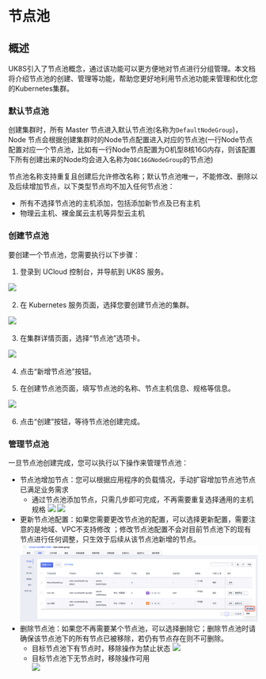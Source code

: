 # 节点池

## 概述

UK8S引入了节点池概念，通过该功能可以更方便地对节点进行分组管理。本文档将介绍节点池的创建、管理等功能，帮助您更好地利用节点池功能来管理和优化您的Kubernetes集群。
   
### 默认节点池

创建集群时，所有 Master 节点进入默认节点池(名称为`DefaultNodeGroup`)，Node 节点会根据创建集群时的Node节点配置进入对应的节点池(一行Node节点配置对应一个节点池，比如有一行Node节点配置为O机型8核16G内存，则该配置下所有创建出来的Node均会进入名称为`O8C16GNodeGroup`的节点池)

节点池名称支持重复且创建后允许修改名称；默认节点池唯一，不能修改、删除以及后续增加节点，以下类型节点均不加入任何节点池：

- 所有不选择节点池的主机添加，包括添加新节点及已有主机
- 物理云主机、裸金属云主机等异型云主机   

### 创建节点池

要创建一个节点池，您需要执行以下步骤：      

1. 登录到 UCloud 控制台，并导航到 UK8S 服务。   

![](/images/administercluster/node_group1.png)   

2. 在 Kubernetes 服务页面，选择您要创建节点池的集群。      

![](/images/administercluster/node_group2.png) 

3. 在集群详情页面，选择“节点池”选项卡。

![](/images/administercluster/node_group3.png)

4. 点击“新增节点池”按钮。

5. 在创建节点池页面，填写节点池的名称、节点主机信息、规格等信息。

![](/images/administercluster/node_group4.png)

6. 点击“创建”按钮，等待节点池创建完成。
   
### 管理节点池

一旦节点池创建完成，您可以执行以下操作来管理节点池：

- 节点池增加节点：您可以根据应用程序的负载情况，手动扩容增加节点池节点已满足业务需求   
  - 通过节点池添加节点，只需几步即可完成，不再需要重复选择通用的主机规格
![](/images/administercluster/node_group5.png)
![](/images/administercluster/node_group6.png)
- 更新节点池配置：如果您需要更改节点池的配置，可以选择更新配置，需要注意的是地域、VPC不支持修改 ；修改节点池配置不会对目前节点池下的现有节点进行任何调整，只生效于后续从该节点池新增的节点。
![](/images/administercluster/node_group9.png)
- 删除节点池：如果您不再需要某个节点池，可以选择删除它；删除节点池时请确保该节点池下的所有节点已被移除，若仍有节点存在则不可删除。
  - 目标节点池下有节点时，移除操作为禁止状态
![](/images/administercluster/node_group7.png)
  - 目标节点池下无节点时，移除操作可用	
![](/images/administercluster/node_group8.png)
